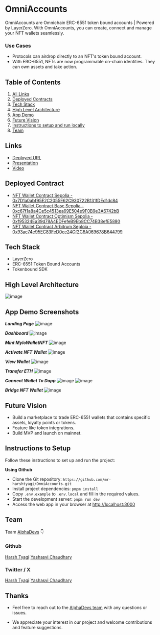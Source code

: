 # OmniAccounts

OmniAccounts are Omnichain ERC-6551 token bound accounts | Powered by LayerZero.
With OmniAccounts, you can create, connect and manage your NFT wallets seamlessly.

### Use Cases

- Protocols can airdrop directly to an NFT's token bound account.
- With ERC-6551, NFTs are now programmable on-chain identities. They can own assets and take action.

## Table of Contents

1. [All Links](#links)
2. [Deployed Contracts](#deployed-contract)
3. [Tech Stack](#tech-stack)
4. [High Level Architecture](#high-level-architecture)
5. [App Demo](#app-demo-screenshots)
6. [Future Vision](#future-vision)
7. [Instructions to setup and run locally ](#instructions-to-setup)
8. [Team](#team)

## Links

- [Deployed URL](https://omni-accounts.vercel.app/)
- [Presentation](https://www.canva.com/design/DAGQJF__nus/9uDwQTKvPhDqxmk6iI_7ug/view)
- [Video]()

## Deployed Contract

- [NFT Wallet Contract Sepolia - 0x7D1a0abf95E2C2055E62C930722B131fDEd1dc84](https://sepolia.etherscan.io/address/0x7D1a0abf95E2C2055E62C930722B131fDEd1dc84#code)
- [NFT Wallet Contract Base Sepolia - 0xc67f1a8a4Ce5c4513ea99E504e9F0B9e3A6742bB](https://sepolia.basescan.org/address/0xc67f1a8a4Ce5c4513ea99E504e9F0B9e3A6742bB#code)
- [NFT Wallet Contract Optimism Sepolia - 0xf95324Ea39d78A4EDFefeB9Eb8CC74B38efE5880](https://sepolia-optimism.etherscan.io/address/0xf95324Ea39d78A4EDFefeB9Eb8CC74B38efE5880#code)
- [NFT Wallet Contract Arbitrum Seploia - 0x93ac74e95EC83FeD0ee24Cf2C8A069678B644799](https://sepolia.arbiscan.io/address/0x93ac74e95EC83FeD0ee24Cf2C8A069678B644799#code)

## Tech Stack

- LayerZero
- ERC-6551 Token Bound Accounts
- Tokenbound SDK

## High Level Architecture

![image](/public/appDemo/architecture.png)

## App Demo Screenshots

**_Landing Page_**
![image](/public/appDemo/landing-page.png)

**_Dashboard_**
![image](/public/appDemo/dashboard.png)

**_Mint MyloWalletNFT_**
![image](/public/appDemo/mint-mylowalletnft.png)

**_Activate NFT Wallet_**
![image](/public/appDemo/activate-nft-wallet.png)

**_View Wallet_**
![image](/public/appDemo/view-wallet.png)

**_Transfer ETH_**
![image](/public/appDemo/transfer-eth.png)

**_Connect Wallet To Dapp_**
![image](/public/appDemo/connect-wallet-to-dapp.png)
![image](/public/appDemo/connect-wallet.png)

**_Bridge NFT Wallet_**
![image](/public/appDemo/bridge-nft-wallet.png)

## Future Vision

- Build a marketplace to trade ERC-6551 wallets that contains specific assets, loyalty points or tokens.
- Feature like token integrations.
- Build MVP and launch on mainnet.

## Instructions to Setup

Follow these instructions to set up and run the project:

**Using Github**

- Clone the Git repository: `https://github.com/mr-harshtyagi/OmniAccounts.git`
- Install project dependencies: `pnpm install`
- Copy `.env.example` to `.env.local` and fill in the required values.
- Start the development server: `pnpm run dev`
- Access the web app in your browser at [http://localhost:3000](http://localhost:3000)

## Team

Team [AlphaDevs](https://www.alphadevs.dev) 👇

### Github

[Harsh Tyagi](https://github.com/mr-harshtyagi)
[Yashasvi Chaudhary](https://github.com/0xyshv)

### Twitter / X

[Harsh Tyagi](https://twitter.com/0xmht)
[Yashasvi Chaudhary](https://twitter.com/0xyshv)

## Thanks

- Feel free to reach out to the [AlphaDevs team](https://www.alphadevs.dev) with any questions or issues.

- We appreciate your interest in our project and welcome contributions and feature suggestions.
